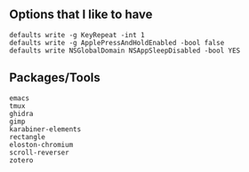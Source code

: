 ## Options that I like to have
```
defaults write -g KeyRepeat -int 1
defaults write -g ApplePressAndHoldEnabled -bool false
defaults write NSGlobalDomain NSAppSleepDisabled -bool YES
```


## Packages/Tools
    emacs
    tmux
    ghidra
    gimp
    karabiner-elements
    rectangle
    eloston-chromium
    scroll-reverser
    zotero

